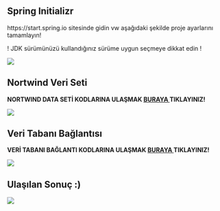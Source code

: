 <h2> Spring Initializr </h2>

<p> https://start.spring.io sitesinde gidin vw aşağıdaki şekilde proje ayarlarını tamamlayın!</p>
<p> ! JDK sürümünüzü kullandığınız sürüme uygun seçmeye dikkat edin !</p>

<img src="https://r.resimlink.com/d16P97.png"></img>

<h2> Nortwind Veri Seti </h2>

<b><p>NORTWIND DATA SETİ KODLARINA ULAŞMAK <a href = "https://github.com/engindemirog/Northwind-Database-Script-for-Postgre-Sql/blob/master/script.sql"> BURAYA  </a> TIKLAYINIZ!</p></b>

<img src="https://r.resimlink.com/Lq7cJdz.png"></img>

<h2> Veri Tabanı Bağlantısı </h2>

<b><p>VERİ TABANI BAĞLANTI KODLARINA ULAŞMAK <a href = "https://github.com/engindemirog/Northwind-Database-Script-for-Postgre-Sql/blob/master/postgreconfig.txt"> BURAYA  </a> TIKLAYINIZ!</p></b>

<img src="https://r.resimlink.com/INPTQmht.png"></img>

<h2> Ulaşılan Sonuç :) </h2>
<img src="https://r.resimlink.com/eUAZ.png"></img>
